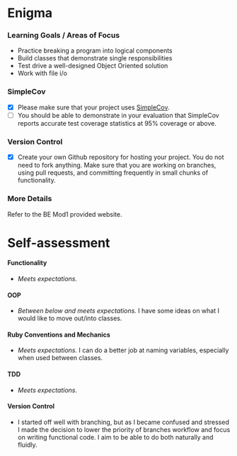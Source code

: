 # Enigma

### Learning Goals / Areas of Focus
- Practice breaking a program into logical components
- Build classes that demonstrate single responsibilities
- Test drive a well-designed Object Oriented solution
- Work with file i/o

### SimpleCov
- [x] Please make sure that your project uses [SimpleCov](https://github.com/colszowka/simplecov).
- [ ] You should be able to demonstrate in your evaluation that SimpleCov reports accurate test coverage statistics at 95% coverage or above.

### Version Control
- [x] Create your own Github repository for hosting your project.
You do not need to fork anything. Make sure that you are working on branches, using pull requests, and committing frequently in small chunks of functionality.

### More Details

Refer to the BE Mod1 provided website.

# Self-assessment
#### Functionality
  - *Meets expectations.*
#### OOP
  - *Between below and meets expectations.* I have some ideas on what I would like to move out/into classes.
#### Ruby Conventions and Mechanics
  - *Meets expectations.* I can do a better job at naming variables, especially when used between classes.
#### TDD
  - *Meets expectations.*
#### Version Control
  - I started off well with branching, but as I became confused and stressed I made the decision to lower the priority of branches workflow and focus on writing functional code. I aim to be able to do both naturally and fluidly. 
